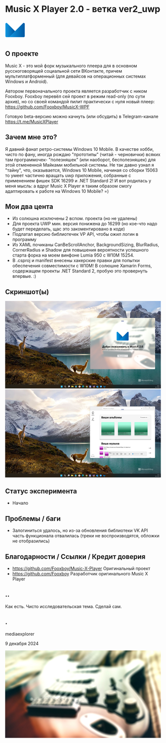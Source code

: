 # Music X Player 2.0 - ветка ver2_uwp 
![](/Images/logo.png)

## О проекте 
Music X - это мой форк музыкального плеера для в основном русскоговорящей социальной сети ВКонтакте, причем мультиплатформенный (для девайсов 
на операционных системах Windows и Android). 

Автором первоначального проекта является разработчик с ником Fooxboy. Fooxboy перевёл сей проект в режим read-only (по сути архив), но со своей командой пилит практически с нуля новый плеер: https://github.com/Fooxboy/MusicX-WPF

Готовую beta-версию можно качнуть (или обсудить) в Telegram-канале https://t.me/MusicXPlayer


## Зачем мне это?
Я давний фанат ретро-системы Windows 10 Mobile. В качестве хобби, чисто по фану, иногда рождаю "прототипы" (читай - черновички) всяких там программочек- "полезняшек" (или наоборот, бесполезняшек) для этой отмененной Майками мобильной системы. Не так давно узнал я "тайну", что, оказывается, Windows 10 Mobile, начиная со сборки 15063 то умеет частично вращать uwp приложения, собранные с применением фишек SDK 16299 и .NET Standard 2! И вот родилась у меня мысль: а вдруг Music X Player я таким образом смогу адаптировать к работе на Windows 10 Mobile? =)

## Мои два цента
- Из солюшна исключены 2 вспом. проекта (но не удалены)
- Для проекта UWP мин. версия понижена до 16299 (но кое-что надо будет переделать, щас это закоментировано в коде)
- Подлатал версию библиотечек VP API, чтобы ожил логин в программу
- Из XAML почиканы  CanBeScrollAnchor, BackgroundSizing, BlurRadius, CornerRadius и Shadow для повышения вероятности успешного старта форка на моем винфоне Lumia 950 с W10M 15254.
- В .csproj и manifest внесены хакерские правки для попытки обеспечения совместимости с W10M! В солюшне Xamarin Forms, содержащем проекты .NET Standard 2, пробую это провернуть впервые. :) 

## Скриншот(ы)
![](/Images/screenshot01.png)
![](/Images/screenshot02.png)

## Статус эксперимента
- Начало

## Проблемы / баги
- Залогиниться удалось, но из-за обновления библиотеки VK API часть функционала отвалилась (треки не воспроизводятся, обложки не отобразились) 

## Благодарности / Ссылки / Кредит доверия
- https://github.com/Fooxboy/Music-X-Player Оригинальный проект
- https://github.com/Fooxboy Разработчик оригинального Music X Player

## .. 
Как есть. Чисто исследовательская тема. Сделай сам.

## .
mediaexplorer 

9 декабря 2024  

![](/Images/welcome.png)
